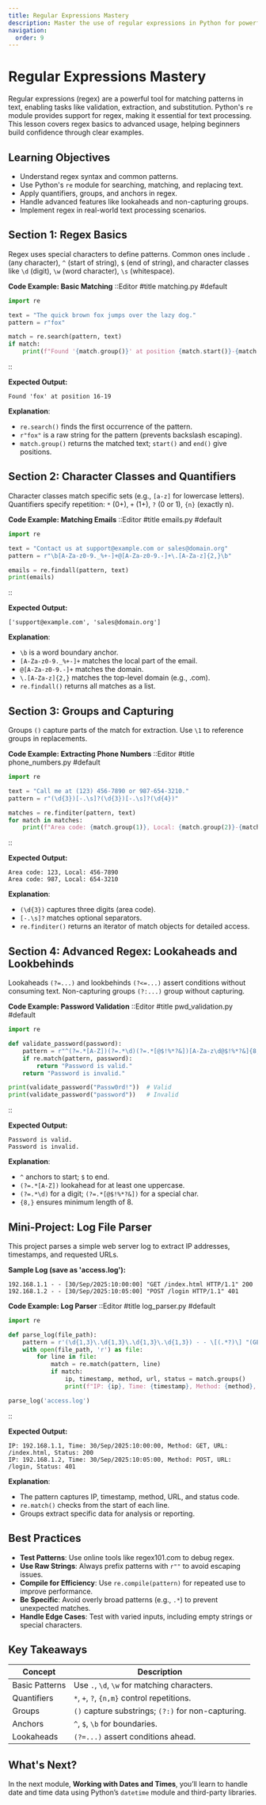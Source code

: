 ```yaml
---
title: Regular Expressions Mastery
description: Master the use of regular expressions in Python for powerful text pattern matching, searching, and manipulation.
navigation:
  order: 9
---
```



# Regular Expressions Mastery

Regular expressions (regex) are a powerful tool for matching patterns in text, enabling tasks like validation, extraction, and substitution. Python's `re` module provides support for regex, making it essential for text processing. This lesson covers regex basics to advanced usage, helping beginners build confidence through clear examples.

## Learning Objectives
- Understand regex syntax and common patterns.
- Use Python's `re` module for searching, matching, and replacing text.
- Apply quantifiers, groups, and anchors in regex.
- Handle advanced features like lookaheads and non-capturing groups.
- Implement regex in real-world text processing scenarios.

## Section 1: Regex Basics
Regex uses special characters to define patterns. Common ones include `.` (any character), `^` (start of string), `$` (end of string), and character classes like `\d` (digit), `\w` (word character), `\s` (whitespace).

**Code Example: Basic Matching**
::Editor
#title
matching.py
#default
```python
import re

text = "The quick brown fox jumps over the lazy dog."
pattern = r"fox"

match = re.search(pattern, text)
if match:
    print(f"Found '{match.group()}' at position {match.start()}-{match.end()}")
```
::

**Expected Output:**
```
Found 'fox' at position 16-19
```

**Explanation**:
- `re.search()` finds the first occurrence of the pattern.
- `r"fox"` is a raw string for the pattern (prevents backslash escaping).
- `match.group()` returns the matched text; `start()` and `end()` give positions.

## Section 2: Character Classes and Quantifiers
Character classes match specific sets (e.g., `[a-z]` for lowercase letters). Quantifiers specify repetition: `*` (0+), `+` (1+), `?` (0 or 1), `{n}` (exactly n).

**Code Example: Matching Emails**
::Editor
#title
emails.py
#default
```python
import re

text = "Contact us at support@example.com or sales@domain.org"
pattern = r"\b[A-Za-z0-9._%+-]+@[A-Za-z0-9.-]+\.[A-Za-z]{2,}\b"

emails = re.findall(pattern, text)
print(emails)
```
::

**Expected Output:**
```
['support@example.com', 'sales@domain.org']
```

**Explanation**:
- `\b` is a word boundary anchor.
- `[A-Za-z0-9._%+-]+` matches the local part of the email.
- `@[A-Za-z0-9.-]+` matches the domain.
- `\.[A-Za-z]{2,}` matches the top-level domain (e.g., .com).
- `re.findall()` returns all matches as a list.

## Section 3: Groups and Capturing
Groups `()` capture parts of the match for extraction. Use `\1` to reference groups in replacements.

**Code Example: Extracting Phone Numbers**
::Editor
#title
phone_numbers.py
#default
```python
import re

text = "Call me at (123) 456-7890 or 987-654-3210."
pattern = r"(\d{3})[-.\s]?(\d{3})[-.\s]?(\d{4})"

matches = re.finditer(pattern, text)
for match in matches:
    print(f"Area code: {match.group(1)}, Local: {match.group(2)}-{match.group(3)}")
```
::

**Expected Output:**
```
Area code: 123, Local: 456-7890
Area code: 987, Local: 654-3210
```

**Explanation**:
- `(\d{3})` captures three digits (area code).
- `[-.\s]?` matches optional separators.
- `re.finditer()` returns an iterator of match objects for detailed access.

## Section 4: Advanced Regex: Lookaheads and Lookbehinds
Lookaheads `(?=...)` and lookbehinds `(?<=...)` assert conditions without consuming text. Non-capturing groups `(?:...)` group without capturing.

**Code Example: Password Validation**
::Editor
#title
pwd_validation.py
#default
```python
import re

def validate_password(password):
    pattern = r"^(?=.*[A-Z])(?=.*\d)(?=.*[@$!%*?&])[A-Za-z\d@$!%*?&]{8,}$"
    if re.match(pattern, password):
        return "Password is valid."
    return "Password is invalid."

print(validate_password("Passw0rd!"))  # Valid
print(validate_password("password"))   # Invalid
```
::

**Expected Output:**
```
Password is valid.
Password is invalid.
```

**Explanation**:
- `^` anchors to start; `$` to end.
- `(?=.*[A-Z])` lookahead for at least one uppercase.
- `(?=.*\d)` for a digit; `(?=.*[@$!%*?&])` for a special char.
- `{8,}` ensures minimum length of 8.

## Mini-Project: Log File Parser
This project parses a simple web server log to extract IP addresses, timestamps, and requested URLs.

**Sample Log (save as 'access.log'):**
```
192.168.1.1 - - [30/Sep/2025:10:00:00] "GET /index.html HTTP/1.1" 200
192.168.1.2 - - [30/Sep/2025:10:05:00] "POST /login HTTP/1.1" 401
```

**Code Example: Log Parser**
::Editor
#title
log_parser.py
#default
```python
import re

def parse_log(file_path):
    pattern = r'(\d{1,3}\.\d{1,3}\.\d{1,3}\.\d{1,3}) - - \[(.*?)\] "(GET|POST) (.*?) HTTP/1\.1" (\d{3})'
    with open(file_path, 'r') as file:
        for line in file:
            match = re.match(pattern, line)
            if match:
                ip, timestamp, method, url, status = match.groups()
                print(f"IP: {ip}, Time: {timestamp}, Method: {method}, URL: {url}, Status: {status}")

parse_log('access.log')
```
::

**Expected Output:**
```
IP: 192.168.1.1, Time: 30/Sep/2025:10:00:00, Method: GET, URL: /index.html, Status: 200
IP: 192.168.1.2, Time: 30/Sep/2025:10:05:00, Method: POST, URL: /login, Status: 401
```

**Explanation**:
- The pattern captures IP, timestamp, method, URL, and status code.
- `re.match()` checks from the start of each line.
- Groups extract specific data for analysis or reporting.

## Best Practices
- **Test Patterns**: Use online tools like regex101.com to debug regex.
- **Use Raw Strings**: Always prefix patterns with `r""` to avoid escaping issues.
- **Compile for Efficiency**: Use `re.compile(pattern)` for repeated use to improve performance.
- **Be Specific**: Avoid overly broad patterns (e.g., `.*`) to prevent unexpected matches.
- **Handle Edge Cases**: Test with varied inputs, including empty strings or special characters.

## Key Takeaways

| Concept | Description |
|---------|-------------|
| Basic Patterns | Use `.`, `\d`, `\w` for matching characters. |
| Quantifiers | `*`, `+`, `?`, `{n,m}` control repetitions. |
| Groups | `()` capture substrings; `(?:)` for non-capturing. |
| Anchors | `^`, `$`, `\b` for boundaries. |
| Lookaheads | `(?=...)` assert conditions ahead. |

## What's Next?
In the next module, **Working with Dates and Times**, you’ll learn to handle date and time data using Python’s `datetime` module and third-party libraries.
